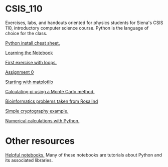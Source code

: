 CSIS_110
========

Exercises, labs, and handouts oriented for physics students for Siena's CSIS 110, introductory computer science course. Python is the language of choice for the class. 

<a href="http://nbviewer.ipython.org/urls/raw.github.com/mattbellis/CSIS_110/master/labs_and_exercises/Python%2520install%2520cheat%2520sheet.ipynb">Python install cheat sheet.</a>

<a href="http://nbviewer.ipython.org/urls/raw.github.com/mattbellis/CSIS_110/master/labs_and_exercises/Notebook%2520intro.ipynb">Learning the Notebook</a>

<a href="http://nbviewer.ipython.org/urls/raw.github.com/mattbellis/CSIS_110/master/labs_and_exercises/First%2520assignment%2520with%2520loops.ipynb">First exercise with loops.</a>

<a href="http://nbviewer.ipython.org/urls/raw.github.com/mattbellis/CSIS_110/master/labs_and_exercises/Learning%2520the%2520notebook%2520-%2520Assignment%25200.ipynb">Assignment 0</a>

<a href="http://nbviewer.ipython.org/urls/raw.github.com/mattbellis/CSIS_110/master/labs_and_exercises/Starting%2520with%2520matplotlib.ipynb">Starting with matplotlib</a>

<a href="http://nbviewer.ipython.org/urls/raw.github.com/mattbellis/CSIS_110/master/labs_and_exercises/Calculating%2520pi.ipynb">Calculating pi using a Monte Carlo method.</a>

<a href="http://nbviewer.ipython.org/urls/raw.github.com/mattbellis/CSIS_110/master/labs_and_exercises/Bioinformatics%2520problems%2520taken%2520from%2520Rosalind.ipynb">Bioinformatics problems taken from Rosalind</a>

<a href="http://nbviewer.ipython.org/urls/raw.github.com/mattbellis/CSIS_110/master/labs_and_exercises/Simple%2520cryptography.ipynb">Simple cryptography example.</a>

<a href="http://nbviewer.ipython.org/urls/raw.github.com/mattbellis/CSIS_110/master/labs_and_exercises/Numerical%2520calculations.ipynb">Numerical calculations with Python.</a>

<h1>Other resources</h1>

<a href="https://www.wakari.io/gallery">Helpful notebooks.</a> Many of these notebooks are tutorials about Python and its associated libraries. 
